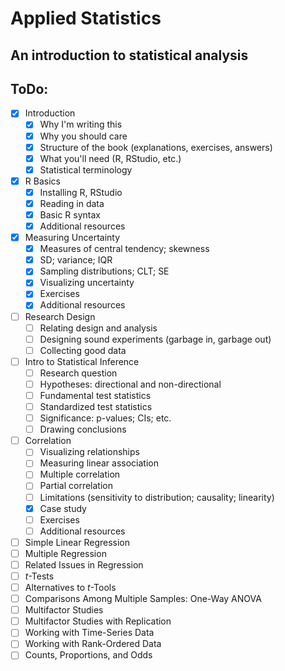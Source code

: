 Applied Statistics
============

An introduction to statistical analysis
---------------------------------------

ToDo:
-----
- [X] Introduction
  - [X] Why I'm writing this
  - [X] Why you should care
  - [X] Structure of the book (explanations, exercises, answers)
  - [X] What you'll need (R, RStudio, etc.)
  - [X] Statistical terminology
- [X] R Basics
  - [X] Installing R, RStudio
  - [X] Reading in data
  - [X] Basic R syntax
  - [X] Additional resources
- [X] Measuring Uncertainty
  - [X] Measures of central tendency; skewness
  - [X] SD; variance; IQR
  - [X] Sampling distributions; CLT; SE
  - [X] Visualizing uncertainty
  - [X] Exercises
  - [X] Additional resources
- [ ] Research Design
  - [ ] Relating design and analysis
  - [ ] Designing sound experiments (garbage in, garbage out)
  - [ ] Collecting good data
- [ ] Intro to Statistical Inference
  - [ ] Research question
  - [ ] Hypotheses: directional and non-directional
  - [ ] Fundamental test statistics
  - [ ] Standardized test statistics
  - [ ] Significance: p-values; CIs; etc.
  - [ ] Drawing conclusions
- [ ] Correlation
  - [ ] Visualizing relationships
  - [ ] Measuring linear association
  - [ ] Multiple correlation
  - [ ] Partial correlation
  - [ ] Limitations (sensitivity to distribution; causality; linearity)
  - [X] Case study
  - [ ] Exercises
  - [ ] Additional resources
- [ ] Simple Linear Regression
- [ ] Multiple Regression
- [ ] Related Issues in Regression
- [ ] *t*-Tests
- [ ] Alternatives to *t*-Tools
- [ ] Comparisons Among Multiple Samples: One-Way ANOVA
- [ ] Multifactor Studies
- [ ] Multifactor Studies with Replication
- [ ] Working with Time-Series Data
- [ ] Working with Rank-Ordered Data
- [ ] Counts, Proportions, and Odds
